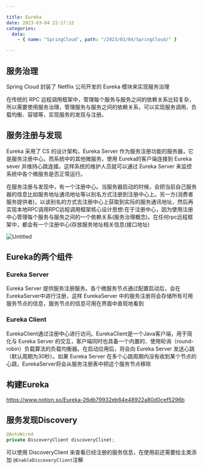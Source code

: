 ```yaml
---

title: Eureka
date: 2023-03-04 22:17:12
categories:
  data:
    - { name: "SpringCloud", path: "/2023/03/04/SpringCloud/" }

---
```


## 服务治理

Spring Cloud 封装了 Netflix 公司开发的 Eureka 模块来实现服务治理

在传统的 RPC 远程调用框架中，管理每个服务与服务之间的依赖关系比较复杂，所以需要使用服务治理，管理服务与服务之间的依赖关系，可以实现服务调用、负载均衡、容错等，实现服务的发现与注册。

## 服务注册与发现

Eureka 采用了 CS 的设计架构，Eureka Server 作为服务注册功能的服务器，它是服务注册中心。而系统中的其他微服务，使用 Eureka的客户端连接到 Eureka sever 并维持心跳连接。这样系统的维护人员就可以通过 Eureka Server 来监控系统中各个微服务是否正常运行。

在服务注册与发现中，有一个注册中心。当服务器启动的时候，会把当前自己服务器的信息比如服务地址通讯地址等以别名方式注册到注册中心上。另一方(消费者服务提供者)，以该别名的方式去注册中心上获取到实际的服务通讯地址，然后再实现本地RPC调用RPC远程调用框架核心设计思想:在于注册中心，因为使用注册中心管理每个服务与服务之间的一个依赖关系(服务治理概念)。在任何rpc远程框架中，都会有一个注册中心(存放服务地址相关信息(接口地址)

![Untitled](https://5j9g3t.site/public/SpringCloud/2023-2-6-2835c218-af01-4593-8b3f-d27ad4d9e7ac.png)

## Eureka的两个组件

### Eureka Server

Eureka Server 提供服务注册服务。各个微服务节点通过配置启动后，会在EurekaServer中进行注册，这样 EurekaServer 中的服务注册将会存储所有可用服务节点的信息，服务节点的信息可用在界面中直观地看到

### Eureka Client

EurekaClient通过注册中心进行访问。EurekaClient是一个Java客户端，用于简化与 Eureka Server 的交互，客户端同时也具备一个内置的、使用轮询（round-robin）负载算法的负载均衡器。在启动应用后，将会向 Eureka Server 发送心跳（默认周期为30秒）。如果 Eureka Server 在多个心跳周期内没有收到某个节点的心跳，EurekaServer将会从服务注册表中把这个服务节点移除

## 构建Eureka

https://www.notion.so/Eureka-26db79932eb64e48922a80d0cef5296b

## 服务发现Discovery

```java
@AutoWired
private DiscoveryClient discoveryClinet;
```

可以使用 DiscoveryClient 来查看已经注册的服务信息，在使用前还需要给主类添加 `@EnableDiscoveryClient`注解



